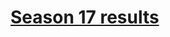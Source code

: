 # [Season 17 results](http://htmlpreview.github.io/?https://github.com/PHPirates/AFR-scoring/blob/master/AFRS17.htm)